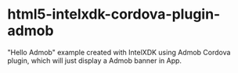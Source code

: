 html5-intelxdk-cordova-plugin-admob
===================================

"Hello Admob" example created with IntelXDK using Admob Cordova plugin, which will just display a Admob banner in App.
